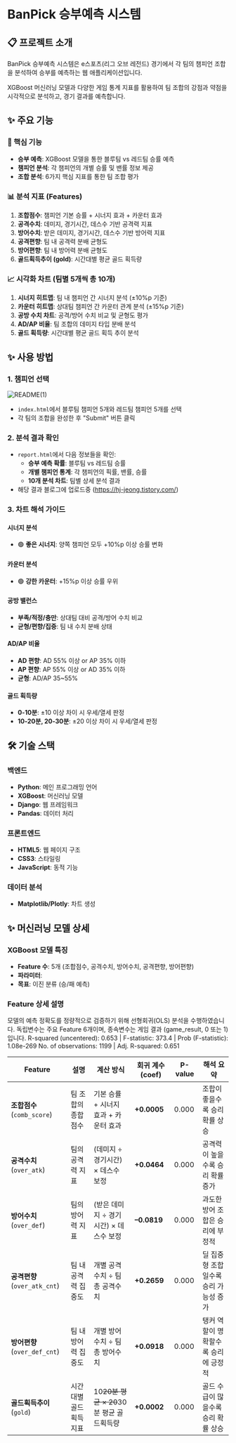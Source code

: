 # BanPick 승부예측 시스템

## 📋 프로젝트 소개

BanPick 승부예측 시스템은 e스포츠(리그 오브 레전드) 경기에서 각 팀의 챔피언 조합을 분석하여 승부를 예측하는 웹 애플리케이션입니다. 

XGBoost 머신러닝 모델과 다양한 게임 통계 지표를 활용하여 팀 조합의 강점과 약점을 시각적으로 분석하고, 경기 결과를 예측합니다.

## ✨ 주요 기능

### 🎯 핵심 기능
- **승부 예측**: XGBoost 모델을 통한 블루팀 vs 레드팀 승률 예측
- **챔피언 분석**: 각 챔피언의 개별 승률 및 밴률 정보 제공
- **조합 분석**: 6가지 핵심 지표를 통한 팀 조합 평가

### 📊 분석 지표 (Features)
1. **조합점수**: 챔피언 기본 승률 + 시너지 효과 + 카운터 효과
2. **공격수치**: 데미지, 경기시간, 데스수 기반 공격력 지표
3. **방어수치**: 받은 데미지, 경기시간, 데스수 기반 방어력 지표  
4. **공격편향**: 팀 내 공격력 분배 균형도
5. **방어편향**: 팀 내 방어력 분배 균형도
6. **골드획득추이 (gold)**: 시간대별 평균 골드 획득량

### 📈 시각화 차트 (팀별 5개씩 총 10개)
1. **시너지 히트맵**: 팀 내 챔피언 간 시너지 분석 (±10%p 기준)
2. **카운터 히트맵**: 상대팀 챔피언 간 카운터 관계 분석 (±15%p 기준)
3. **공방 수치 차트**: 공격/방어 수치 비교 및 균형도 평가
4. **AD/AP 비율**: 팀 조합의 데미지 타입 분배 분석
5. **골드 획득량**: 시간대별 평균 골드 획득 추이 분석


## ✨ 사용 방법

### 1. 챔피언 선택
![README(1)](https://github.com/user-attachments/assets/b46b0a00-86a1-412b-99f6-628917ea76d1)

- `index.html`에서 블루팀 챔피언 5개와 레드팀 챔피언 5개를 선택
- 각 팀의 조합을 완성한 후 "Submit" 버튼 클릭

### 2. 분석 결과 확인
- `report.html`에서 다음 정보들을 확인:
  - **승부 예측 확률**: 블루팀 vs 레드팀 승률
  - **개별 챔피언 통계**: 각 챔피언의 픽률, 밴률, 승률
  - **10개 분석 차트**: 팀별 상세 분석 결과
- 해당 결과 블로그에 업로드중 (https://hj-jeong.tistory.com/)

### 3. 차트 해석 가이드

#### 시너지 분석
- 🟢 **좋은 시너지**: 양쪽 챔피언 모두 +10%p 이상 승률 변화

#### 카운터 분석  
- 🟢 **강한 카운터**: +15%p 이상 승률 우위

#### 공방 밸런스
- **부족/적정/충만**: 상대팀 대비 공격/방어 수치 비교
- **균형/편향/집중**: 팀 내 수치 분배 상태

#### AD/AP 비율
- **AD 편향**: AD 55% 이상 or AP 35% 이하
- **AP 편향**: AP 55% 이상 or AD 35% 이하
- **균형**: AD/AP 35~55%

#### 골드 획득량
- **0-10분**: ±10 이상 차이 시 우세/열세 판정
- **10-20분, 20-30분**: ±20 이상 차이 시 우세/열세 판정

## 🛠️ 기술 스택

### 백엔드
- **Python**: 메인 프로그래밍 언어
- **XGBoost**: 머신러닝 모델
- **Django**: 웹 프레임워크
- **Pandas**: 데이터 처리

### 프론트엔드
- **HTML5**: 웹 페이지 구조
- **CSS3**: 스타일링
- **JavaScript**: 동적 기능

### 데이터 분석
- **Matplotlib/Plotly**: 차트 생성


## ✨ 머신러닝 모델 상세

### XGBoost 모델 특징
- **Feature 수**: 5개 (조합점수, 공격수치, 방어수치, 공격편향, 방어편향)
- **파라미터**: 
- **목표**: 이진 분류 (승/패 예측)

### Feature 상세 설명
모델의 예측 정확도를 정량적으로 검증하기 위해 선형회귀(OLS) 분석을 수행하였습니다.
독립변수는 주요 Feature 6개이며, 종속변수는 게임 결과 (game_result, 0 또는 1)입니다.
R-squared (uncentered): 0.653   |   F-statistic: 373.4   |   Prob (F-statistic): 1.08e-269
No. of observations: 1199      |   Adj. R-squared: 0.651


| Feature                   | 설명           | 계산 방식                         | 회귀 계수 (coef) | P-value | 해석 요약                 |
| ------------------------- | ------------ | ----------------------------- | ------------ | ------- | --------------------- |
| **조합점수** (`comb_score`)   | 팀 조합의 종합 점수  | 기본 승률 + 시너지 효과 + 카운터 효과       | **+0.0005**  | 0.000   | 조합이 좋을수록 승리 확률 상승     |
| **공격수치** (`over_atk`)     | 팀의 공격력 지표    | (데미지 ÷ 경기시간) × 데스수 보정         | **+0.0464**  | 0.000   | 공격력이 높을수록 승리 확률 증가    |
| **방어수치** (`over_def`)     | 팀의 방어력 지표    | (받은 데미지 ÷ 경기시간) × 데스수 보정      | **–0.0819**  | 0.000   | 과도한 방어 조합은 승리에 부정적    |
| **공격편향** (`over_atk_cnt`) | 팀 내 공격력 집중도  | 개별 공격수치 ÷ 팀 총 공격수치            | **+0.2659**  | 0.000   | 딜 집중형 조합일수록 승리 가능성 증가 |
| **방어편향** (`over_def_cnt`) | 팀 내 방어력 집중도  | 개별 방어수치 ÷ 팀 총 방어수치            | **+0.0918**  | 0.000   | 탱커 역할이 명확할수록 승리에 긍정적  |
| **골드획득추이** (`gold`)       | 시간대별 골드획득 지표 | 10~~20분 평균 × 20~~30분 평균 골드획득량 | **+0.0002**  | 0.000   | 골드 수급이 많을수록 승리 확률 상승  |



